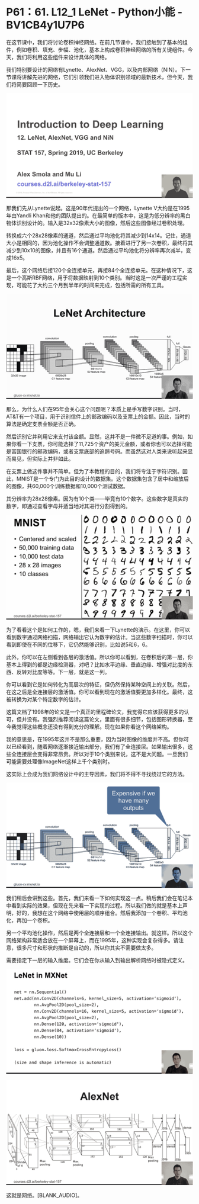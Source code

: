 # P61：61. L12_1 LeNet - Python小能 - BV1CB4y1U7P6

在这节课中，我们将讨论卷积神经网络。在前几节课中，我们接触到了基本的组件，例如卷积、填充、步幅、池化，基本上构成卷积神经网络的所有关键组件。今天，我们将利用这些组件来设计具体的网络。

我们特别要设计的网络有Lynette、AlexNet、VGG，以及内部网络（NIN）。下一节课将讲解先进的网络，它们引领我们进入物体识别领域的最新技术，但今天，我们将简要回顾一下历史。

![](img/a1a514643f65202683689405df9fdbea_1.png)

那我们先从Lynette说起。这是90年代提出的一个网络，Lynette V大约是在1995年由Yandli Khan和他的团队提出的。在最简单的版本中，这是为低分辨率的黑白物体识别设计的。输入是32x32像素大小的图像，然后这些图像经过卷积处理。

转换成六个28x28像素的通道，然后通过平均池化将其减少到14x14。记住，通道大小是相同的，因为池化操作不会调整通道数。接着进行了另一次卷积，最终将其减少到10x10的图像，并且有16个通道。然后通过平均池化将分辨率再次减半，变成16x5。

最后，这个网络后接120个全连接单元，再接84个全连接单元。在这种情况下，这是一个高斯RBF网络，用于将数据映射到10个类别。当时这是一次严谨的工程实现，可能花了大约三个月到半年的时间来完成，包括所需的所有工具。

![](img/a1a514643f65202683689405df9fdbea_3.png)

那么，为什么人们在95年会关心这个问题呢？本质上是手写数字识别。当时，AT&T有一个项目，用于识别信件上的邮政编码以及支票上的金额。因此，当时的算法是确定支票金额是否正确。

然后识别它并利用它来支付该金额。显然，这并不是一件微不足道的事。例如，如果你看一下支票，你可能选择了11,725个资产的美元金额，或者你也可以选择可能是富国银行的邮政编码，或者支票底部的追踪号码。而虽然这对人类来说听起来显而易见，但实际上并非如此。

在支票上做这件事并不简单。但为了本教程的目的，我们将专注于字符识别。因此，MNIST是一个专门为此目的设计的数据集。这个数据集包含了居中和缩放后的图像，共60,000个训练数据和10,000个测试数据。

其分辨率为28x28像素。因为有10个类——毕竟有10个数字。这些数字是真实的数字，即通过查看字母并适当地对其进行分割得到的。

![](img/a1a514643f65202683689405df9fdbea_5.png)

为了看看这个是如何工作的，嗯，我们来看一下Lynette的演示。在这里，你可以看到数字通过网络扫描，网络输出它认为数字的估计。当这些数字扫描时，你可以看到即使在不同的位移下，它仍然能够识别，比如说5和6，6。

此外，你可以在左侧看到各层的激活值。所以你可以看到，在卷积后的第一层，你基本上得到的都是边缘检测器，对吧？比如水平边缘、垂直边缘、增强对比度的东西、反转对比度等等。下一层，就是这一列。

你可以看到它是如何转化为高层次的特征，但仍然保持某种空间上的关联。然后，在这之后是全连接层的激活值。你可以看到现在的激活值要更加多样化。最终，这被转换为对某个特定数字的估计。

这篇文档了1998年的论文是一个真正的里程碑论文，我觉得它应该获得更多的认可，但并没有。我强烈推荐阅读这篇论文，里面有很多细节，包括图形转换器，至今我觉得这些概念还没有得到充分的理解。现在如果你看这个网络架构。

我的意思是，在1995年这并不是那么重要，因为当时图像的维度并不高。但你可以已经看到，随着网络逐渐接近输出部分，我们有了全连接层。如果输出很多，这些全连接层会变得非常昂贵。所以对于10个类别来说，这不是大问题。一旦我们可能需要处理像ImageNet这样上千个类别时。

这实际上会成为我们网络设计中的主导因素，我们将不得不寻找绕过它的方法。

![](img/a1a514643f65202683689405df9fdbea_7.png)

我们稍后会讲到这些。首先，我们来看一下如何实现这一点。稍后我们会在笔记本中看到实际的效果，但现在先来看一下实现的过程。所以我们做的就是基本上声明，好的，我想在这个网络中使用层的顺序组合。然后我添加一个卷积、平均池化，再加一个卷积。

另一个平均池化操作，然后是两个全连接层和一个全连接输出。就这样。所以这个网络架构非常适合放在一个屏幕上，而在1995年，这种实现会复杂得多。请注意，很多尺寸和形状的推断是自动的，所以你其实不需要做太多。

需要指定下一层的输入维度。它们会在你从输入到输出解析网络时被隐式定义。

![](img/a1a514643f65202683689405df9fdbea_9.png)

![](img/a1a514643f65202683689405df9fdbea_10.png)

这就是网络。[BLANK_AUDIO]。

